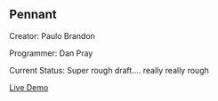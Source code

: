 ## Pennant

Creator: Paulo Brandon

Programmer: Dan Pray

Current Status: Super rough draft.... really really rough

[Live Demo](https://jpray.github.io/pennant-game/)
